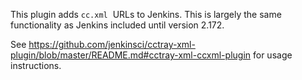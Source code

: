 This plugin adds `cc.xml`  URLs to Jenkins. This is largely the same
functionality as Jenkins included until version 2.172.

See
<https://github.com/jenkinsci/cctray-xml-plugin/blob/master/README.md#cctray-xml-ccxml-plugin>
for usage instructions.

